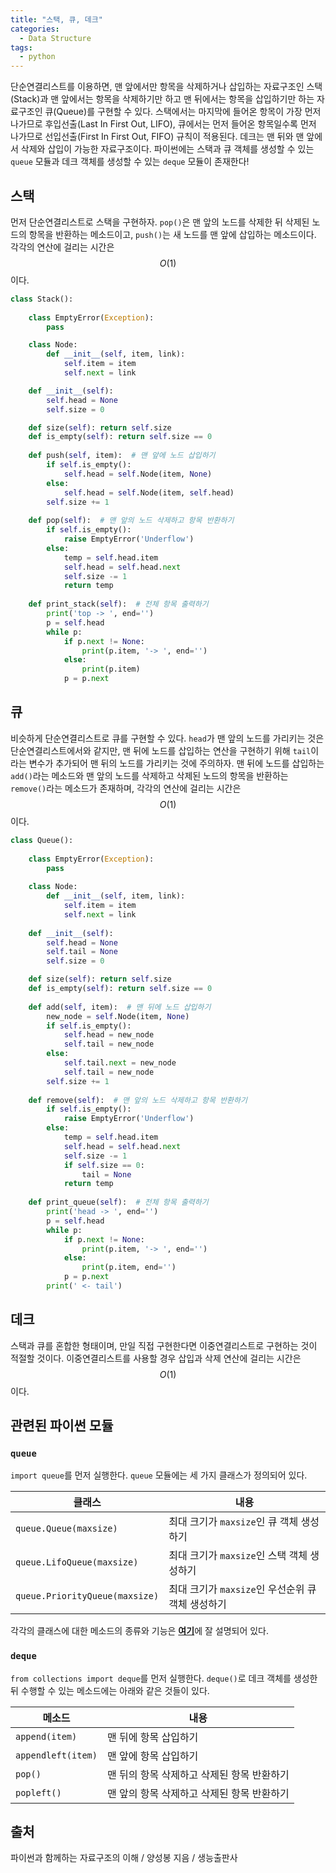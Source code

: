 ```yaml
---
title: "스택, 큐, 데크"
categories:
  - Data Structure
tags:
  - python
---
```


단순연결리스트를 이용하면, 맨 앞에서만 항목을 삭제하거나 삽입하는 자료구조인 스택(Stack)과 맨 앞에서는 항목을 삭제하기만 하고 맨 뒤에서는 항목을 삽입하기만 하는 자료구조인 큐(Queue)를 구현할 수 있다. 스택에서는 마지막에 들어온 항목이 가장 먼저 나가므로 후입선출(Last In First Out, LIFO), 큐에서는 먼저 들어온 항목일수록 먼저 나가므로 선입선출(First In First Out, FIFO) 규칙이 적용된다. 데크는 맨 뒤와 맨 앞에서 삭제와 삽입이 가능한 자료구조이다. 파이썬에는 스택과 큐 객체를 생성할 수 있는 `queue` 모듈과 데크 객체를 생성할 수 있는 `deque` 모듈이 존재한다!

## 스택 

먼저 단순연결리스트로 스택을 구현하자. `pop()`은 맨 앞의 노드를 삭제한 뒤 삭제된 노드의 항목을 반환하는 메소드이고, `push()`는 새 노드를 맨 앞에 삽입하는 메소드이다. 각각의 연산에 걸리는 시간은 $$O(1)$$이다. 

```python
class Stack():
    
    class EmptyError(Exception):
        pass

    class Node:
        def __init__(self, item, link):
            self.item = item
            self.next = link

    def __init__(self):
        self.head = None
        self.size = 0

    def size(self): return self.size
    def is_empty(self): return self.size == 0
    
    def push(self, item):  # 맨 앞에 노드 삽입하기
        if self.is_empty():
            self.head = self.Node(item, None)
        else:
            self.head = self.Node(item, self.head)
        self.size += 1
    
    def pop(self):  # 맨 앞의 노드 삭제하고 항목 반환하기
        if self.is_empty():
            raise EmptyError('Underflow')
        else:
            temp = self.head.item
            self.head = self.head.next
            self.size -= 1
            return temp
    
    def print_stack(self):  # 전체 항목 출력하기
        print('top -> ', end='')
        p = self.head
        while p:
            if p.next != None:
                print(p.item, '-> ', end='')
            else:
                print(p.item)
            p = p.next
```

## 큐

비슷하게 단순연결리스트로 큐를 구현할 수 있다. `head`가 맨 앞의 노드를 가리키는 것은 단순연결리스트에서와 같지만, 맨 뒤에 노드를 삽입하는 연산을 구현하기 위해 `tail`이라는 변수가 추가되어 맨 뒤의 노드를 가리키는 것에 주의하자. 맨 뒤에 노드를 삽입하는 `add()`라는 메소드와 맨 앞의 노드를 삭제하고 삭제된 노드의 항목을 반환하는 `remove()`라는 메소드가 존재하며, 각각의 연산에 걸리는 시간은 $$O(1)$$이다.

```python
class Queue():
    
    class EmptyError(Exception):
        pass
    
    class Node:
        def __init__(self, item, link):
            self.item = item
            self.next = link
    
    def __init__(self):
        self.head = None
        self.tail = None
        self.size = 0

    def size(self): return self.size
    def is_empty(self): return self.size == 0        
        
    def add(self, item):  # 맨 뒤에 노드 삽입하기
        new_node = self.Node(item, None)
        if self.is_empty():
            self.head = new_node
            self.tail = new_node
        else:
            self.tail.next = new_node
            self.tail = new_node
        self.size += 1
    
    def remove(self):  # 맨 앞의 노드 삭제하고 항목 반환하기
        if self.is_empty():
            raise EmptyError('Underflow')
        else:
            temp = self.head.item
            self.head = self.head.next
            self.size -= 1
            if self.size == 0:
                tail = None
            return temp
        
    def print_queue(self):  # 전체 항목 출력하기
        print('head -> ', end='')
        p = self.head
        while p:
            if p.next != None:
                print(p.item, '-> ', end='')
            else:
                print(p.item, end='')
            p = p.next
        print(' <- tail')
```

## 데크
스택과 큐를 혼합한 형태이며, 만일 직접 구현한다면 이중연결리스트로 구현하는 것이 적절할 것이다. 이중연결리스트를 사용할 경우 삽입과 삭제 연산에 걸리는 시간은 $$O(1)$$이다. 

## 관련된 파이썬 모듈

### `queue`

`import queue`를 먼저 실행한다. `queue` 모듈에는 세 가지 클래스가 정의되어 있다. 

|클래스|내용|
|---|---|
|`queue.Queue(maxsize)`|최대 크기가 `maxsize`인 큐 객체 생성하기|
|`queue.LifoQueue(maxsize)`|최대 크기가 `maxsize`인 스택 객체 생성하기|
|`queue.PriorityQueue(maxsize)`|최대 크기가 `maxsize`인 우선순위 큐 객체 생성하기|

각각의 클래스에 대한 메소드의 종류와 기능은 [**여기**](https://docs.python.org/ko/3/library/asyncio-queue.html)에 잘 설명되어 있다.

### `deque`

`from collections import deque`를 먼저 실행한다. `deque()`로 데크 객체를 생성한 뒤 수행할 수 있는 메소드에는 아래와 같은 것들이 있다. 

|메소드|내용|
|---|---|
|`append(item)`|맨 뒤에 항목 삽입하기|
|`appendleft(item)`|맨 앞에 항목 삽입하기|
|`pop()`|맨 뒤의 항목 삭제하고 삭제된 항목 반환하기|
|`popleft()`|맨 앞의 항목 삭제하고 삭제된 항목 반환하기|

## 출처
파이썬과 함께하는 자료구조의 이해 / 양성봉 지음 / 생능출판사
